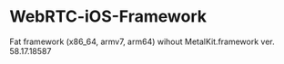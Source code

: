 # WebRTC-iOS-Framework

Fat framework (x86_64, armv7, arm64) wihout MetalKit.framework
ver. 58.17.18587

